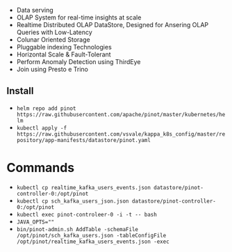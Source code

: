 - Data serving
- OLAP System for real-time insights at scale
- Realtime Distributed OLAP DataStore, Designed for Ansering OLAP Queries with Low-Latency
- Colunar Oriented Storage
- Pluggable indexing Technologies
- Horizontal Scale & Fault-Tolerant
- Perform Anomaly Detection using ThirdEye
- Join using Presto e Trino

## Install

- `helm repo add pinot https://raw.githubusercontent.com/apache/pinot/master/kubernetes/helm`
- `kubectl apply -f https://raw.githubusercontent.com/vsvale/kappa_k8s_config/master/repository/app-manifests/datastore/pinot.yaml`

# Commands

- `kubectl cp realtime_kafka_users_events.json datastore/pinot-controller-0:/opt/pinot`
- `kubectl cp sch_kafka_users_json.json datastore/pinot-controller-0:/opt/pinot`
- `kubectl exec pinot-controleer-0 -i -t -- bash`
- `JAVA_OPTS=""`
- `bin/pinot-admin.sh AddTable -schemaFile /opt/pinot/sch_kafka_users.json -tableConfigFile /opt/pinot/realtime_kafka_users_events.json -exec`
